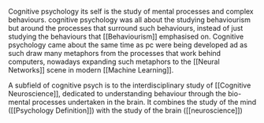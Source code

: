 Cognitive psychology its self is the study of mental processes and complex behaviours. cognitive psychology was all about the studying behaviourism but around the processes that surround such behaviours, instead of just studying the behaviours that [[Behaviourism]] emphasised on. Cognitive psychology came about the same time as pc were being developed ad as such draw many metaphors from the processes that work behind computers, nowadays expanding such metaphors to the [[Neural Networks]] scene in modern [[Machine Learning]].

A subfield of cognitive psych is to the interdisciplinary study of [[Cognitive Neuroscience]], dedicated to understanding behaviour through the bio-mental processes undertaken in the brain. It combines the study of the mind ([[Psychology Definition]]) with the study of the brain ([[neuroscience]])